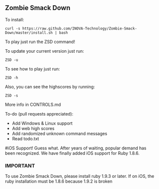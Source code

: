 ## Zombie Smack Down

To install:

    curl -s https://raw.github.com/INOVA-Technology/Zombie-Smack-Down/master/install.sh | bash

To play just run the ZSD command!

To update your current version just run:

    ZSD -u

To see how to play just run:

    ZSD -h

Also, you can see the highscores by running:

    ZSD -s

More info in CONTROLS.md

To-do (pull requests appreciated):
* Add Windows & Linux support
* Add web high scores
* Add randomized unknown command messages
* Read todo.txt

#iOS Support!
Guess what. After years of waiting, popular demand has been recognized. We have finally added iOS support for Ruby 1.8.6. 


### IMPORTANT
To use Zombie Smack Down, please install ruby 1.9.3 or later.
If on iOS, the ruby installation must be 1.8.6 because 1.9.2 is broken



